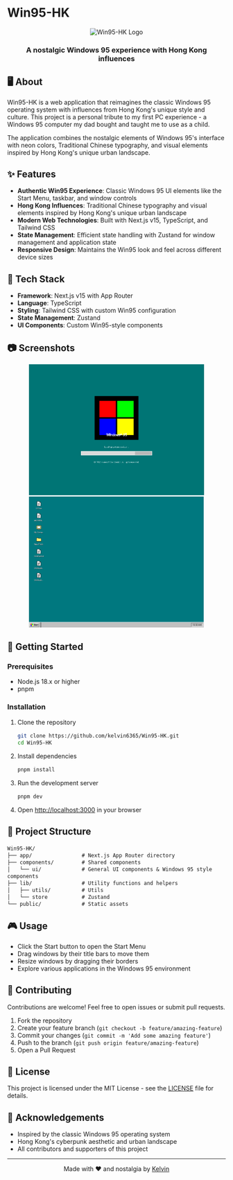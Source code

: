 # Win95-HK

<div align="center">
  <img src="public/win95-hk-logo.png" alt="Win95-HK Logo" width="200" height="200" />
  <h3>A nostalgic Windows 95 experience with Hong Kong influences</h3>
</div>

## 🖥️ About

Win95-HK is a web application that reimagines the classic Windows 95 operating system with influences from Hong Kong's unique style and culture. This project is a personal tribute to my first PC experience - a Windows 95 computer my dad bought and taught me to use as a child.

The application combines the nostalgic elements of Windows 95's interface with neon colors, Traditional Chinese typography, and visual elements inspired by Hong Kong's unique urban landscape.

## ✨ Features

- **Authentic Win95 Experience**: Classic Windows 95 UI elements like the Start Menu, taskbar, and window controls
- **Hong Kong Influences**: Traditional Chinese typography and visual elements inspired by Hong Kong's unique urban landscape
- **Modern Web Technologies**: Built with Next.js v15, TypeScript, and Tailwind CSS
- **State Management**: Efficient state handling with Zustand for window management and application state
- **Responsive Design**: Maintains the Win95 look and feel across different device sizes

## 🚀 Tech Stack

- **Framework**: Next.js v15 with App Router
- **Language**: TypeScript
- **Styling**: Tailwind CSS with custom Win95 configuration
- **State Management**: Zustand
- **UI Components**: Custom Win95-style components

## 📷 Screenshots

<div align="center">
  <img src="public/init-screen.png" alt="Desktop Screenshot" width="80%" />

  <img src="public/demo.png" alt="Desktop Screenshot" width="80%" />
</div>

## 🔧 Getting Started

### Prerequisites

- Node.js 18.x or higher
- pnpm

### Installation

1. Clone the repository

   ```bash
   git clone https://github.com/kelvin6365/Win95-HK.git
   cd Win95-HK
   ```

2. Install dependencies

   ```bash
   pnpm install
   ```

3. Run the development server

   ```bash
   pnpm dev
   ```

4. Open [http://localhost:3000](http://localhost:3000) in your browser

## 📁 Project Structure

```
Win95-HK/
├── app/                # Next.js App Router directory
├── components/         # Shared components
│   └── ui/             # General UI components & Windows 95 style components
├── lib/                # Utility functions and helpers
│   ├── utils/          # Utils
│   └── store           # Zustand
└── public/             # Static assets
```

## 🎮 Usage

- Click the Start button to open the Start Menu
- Drag windows by their title bars to move them
- Resize windows by dragging their borders
- Explore various applications in the Windows 95 environment

## 🤝 Contributing

Contributions are welcome! Feel free to open issues or submit pull requests.

1. Fork the repository
2. Create your feature branch (`git checkout -b feature/amazing-feature`)
3. Commit your changes (`git commit -m 'Add some amazing feature'`)
4. Push to the branch (`git push origin feature/amazing-feature`)
5. Open a Pull Request

## 📝 License

This project is licensed under the MIT License - see the [LICENSE](LICENSE) file for details.

## 🙏 Acknowledgements

- Inspired by the classic Windows 95 operating system
- Hong Kong's cyberpunk aesthetic and urban landscape
- All contributors and supporters of this project

---

<div align="center">
  Made with ❤️ and nostalgia by <a href="https://github.com/kelvin6365">Kelvin</a>
</div>
